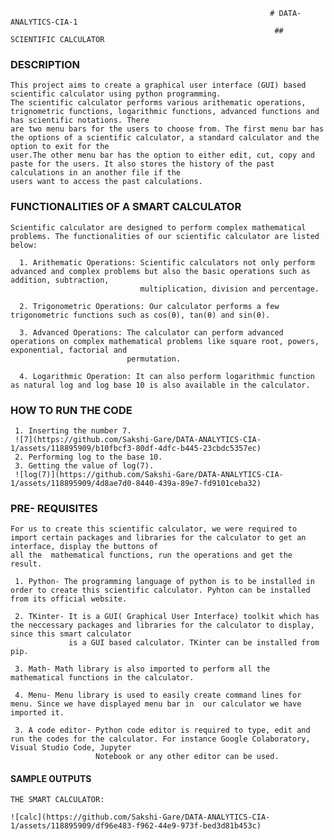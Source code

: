                                                               # DATA-ANALYTICS-CIA-1
                                                               ## SCIENTIFIC CALCULATOR

### DESCRIPTION

    This project aims to create a graphical user interface (GUI) based scientific calculator using python programming.
    The scientific calculator performs various arithematic operations, trignometric functions, logarithmic functions, advanced functions and has scientific notations. There 
    are two menu bars for the users to choose from. The first menu bar has the options of a scientific calculator, a standard calculator and the option to exit for the 
    user.The other menu bar has the option to either edit, cut, copy and paste for the users. It also stores the history of the past calculations in an another file if the 
    users want to access the past calculations.

### FUNCTIONALITIES OF A SMART CALCULATOR

    Scientific calculator are designed to perform complex mathematical problems. The functionalities of our scientific calculator are listed below:
    
      1. Arithematic Operations: Scientific calculators not only perform advanced and complex problems but also the basic operations such as addition, subtraction, 
                                 multiplication, division and percentage.
                                 
      2. Trigonometric Operations: Our calculator performs a few trigonometric functions such as cos(θ), tan(θ) and sin(θ).
      
      3. Advanced Operations: The calculator can perform advanced operations on complex mathematical problems like square root, powers, exponential, factorial and 
                              permutation.
                              
      4. Logarithmic Operation: It can also perform logarithmic function as natural log and log base 10 is also available in the calculator.

### HOW TO RUN THE CODE

     1. Inserting the number 7.
     ![7](https://github.com/Sakshi-Gare/DATA-ANALYTICS-CIA-1/assets/118895909/b10fbcf3-80df-4dfc-b445-23cbdc5357ec)
     2. Performing log to the base 10.
     3. Getting the value of log(7).
     ![log(7)](https://github.com/Sakshi-Gare/DATA-ANALYTICS-CIA-1/assets/118895909/4d8ae7d0-8440-439a-89e7-fd9101ceba32)

      
### PRE- REQUISITES

    For us to create this scientific calculator, we were required to import certain packages and libraries for the calculator to get an interface, display the buttons of 
    all the  mathematical functions, run the operations and get the result.
    
     1. Python- The programming language of python is to be installed in order to create this scientific calculator. Pyhton can be installed from its official website.
     
     2. TKinter- It is a GUI( Graphical User Interface) toolkit which has the neccessary packages and libraries for the calculator to display, since this smart calculator 
                 is a GUI based calculator. TKinter can be installed from pip.

     3. Math- Math library is also imported to perform all the mathematical functions in the calculator. 

     4. Menu- Menu library is used to easily create command lines for menu. Since we have displayed menu bar in  our calculator we have imported it.
                 
     3. A code editor- Python code editor is required to type, edit and run the codes for the calculator. For instance Google Colaboratory, Visual Studio Code, Jupyter 
                       Notebook or any other editor can be used.
                      
#### SAMPLE OUTPUTS

    THE SMART CALCULATOR:
    
    ![calc](https://github.com/Sakshi-Gare/DATA-ANALYTICS-CIA-1/assets/118895909/df96e483-f962-44e9-973f-bed3d81b453c)
